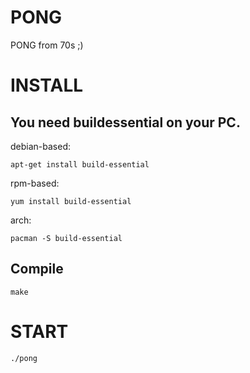 # PONG
PONG from 70s ;)

# INSTALL

## You need buildessential on your PC.
debian-based:
```
apt-get install build-essential
```
rpm-based:
```
yum install build-essential
```
arch:
```
pacman -S build-essential
```
## Compile
```
make
```

# START

```
./pong
```
